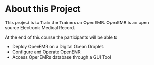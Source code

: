 # About this Project
This project is to Train the Trainers on OpenEMR. OpenEMR is an open source Electronic Medical Record. 

At the end of this course the participants will be able to
- Deploy OpenEMR on a Digital Ocean Droplet. 
- Configure and Operate OpenEMR
- Access OpenEMRs database through a GUI Tool
